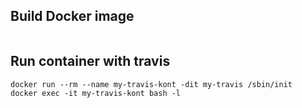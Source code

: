 


## Build Docker image

```

```


## Run container with travis

```
docker run --rm --name my-travis-kont -dit my-travis /sbin/init
docker exec -it my-travis-kont bash -l
```